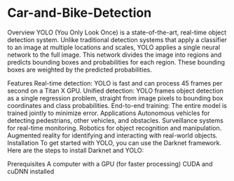 # Car-and-Bike-Detection
Overview
YOLO (You Only Look Once) is a state-of-the-art, real-time object detection system. Unlike traditional detection systems that apply a classifier to an image at multiple locations and scales, YOLO applies a single neural network to the full image. This network divides the image into regions and predicts bounding boxes and probabilities for each region. These bounding boxes are weighted by the predicted probabilities.

Features
Real-time detection: YOLO is fast and can process 45 frames per second on a Titan X GPU.
Unified detection: YOLO frames object detection as a single regression problem, straight from image pixels to bounding box coordinates and class probabilities.
End-to-end training: The entire model is trained jointly to minimize error.
Applications
Autonomous vehicles for detecting pedestrians, other vehicles, and obstacles.
Surveillance systems for real-time monitoring.
Robotics for object recognition and manipulation.
Augmented reality for identifying and interacting with real-world objects.
Installation
To get started with YOLO, you can use the Darknet framework. Here are the steps to install Darknet and YOLO:

Prerequisites
A computer with a GPU (for faster processing)
CUDA and cuDNN installed
